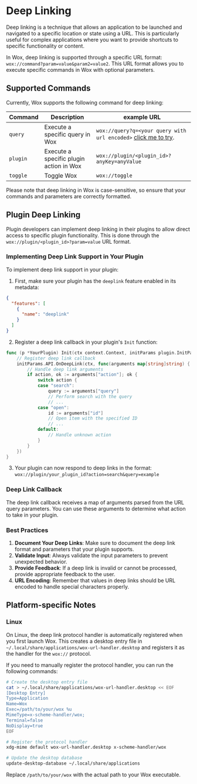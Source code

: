 # Deep Linking

Deep linking is a technique that allows an application to be launched and navigated to a specific location or state using a URL. This is particularly useful for complex
applications where you want to provide shortcuts to specific functionality or content.

In Wox, deep linking is supported through a specific URL format: `wox://command?param=value&param2=value2`. This URL format allows you to execute specific commands in Wox with
optional parameters.

## Supported Commands

Currently, Wox supports the following command for deep linking:

| Command  | Description                             | example URL                                                                                                                |
|----------|-----------------------------------------|----------------------------------------------------------------------------------------------------------------------------|
| `query`  | Execute a specific query in Wox         | `wox://query?q=<your query with url encoded>`  <a href="wox://query?q=search%20files" target="_blank">click me to try</a>. |
| `plugin` | Execute a specific plugin action in Wox | `wox://plugin/<plugin_id>?anyKey=anyValue`                                                                                 |
| `toggle` | Toggle Wox                             | `wox://toggle`                                                                                                             |

Please note that deep linking in Wox is case-sensitive, so ensure that your commands and parameters are correctly formatted.

## Plugin Deep Linking

Plugin developers can implement deep linking in their plugins to allow direct access to specific plugin functionality. This is done through the `wox://plugin/<plugin_id>?param=value` URL format.

### Implementing Deep Link Support in Your Plugin

To implement deep link support in your plugin:

1. First, make sure your plugin has the `deeplink` feature enabled in its metadata:

```json
{
  "features": [
    {
      "name": "deeplink"
    }
  ]
}
```

2. Register a deep link callback in your plugin's `Init` function:

```go
func (p *YourPlugin) Init(ctx context.Context, initParams plugin.InitParams) {
    // Register deep link callback
    initParams.API.OnDeepLink(ctx, func(arguments map[string]string) {
        // Handle deep link arguments
        if action, ok := arguments["action"]; ok {
            switch action {
            case "search":
                query := arguments["query"]
                // Perform search with the query
                // ...
            case "open":
                id := arguments["id"]
                // Open item with the specified ID
                // ...
            default:
                // Handle unknown action
            }
        }
    })
}
```

3. Your plugin can now respond to deep links in the format: `wox://plugin/your_plugin_id?action=search&query=example`

### Deep Link Callback

The deep link callback receives a map of arguments parsed from the URL query parameters. You can use these arguments to determine what action to take in your plugin.

### Best Practices

1. **Document Your Deep Links**: Make sure to document the deep link format and parameters that your plugin supports.
2. **Validate Input**: Always validate the input parameters to prevent unexpected behavior.
3. **Provide Feedback**: If a deep link is invalid or cannot be processed, provide appropriate feedback to the user.
4. **URL Encoding**: Remember that values in deep links should be URL encoded to handle special characters properly.

## Platform-specific Notes

### Linux

On Linux, the deep link protocol handler is automatically registered when you first launch Wox. This creates a desktop entry file in `~/.local/share/applications/wox-url-handler.desktop` and registers it as the handler for the `wox://` protocol.

If you need to manually register the protocol handler, you can run the following commands:

```bash
# Create the desktop entry file
cat > ~/.local/share/applications/wox-url-handler.desktop << EOF
[Desktop Entry]
Type=Application
Name=Wox
Exec=/path/to/your/wox %u
MimeType=x-scheme-handler/wox;
Terminal=false
NoDisplay=true
EOF

# Register the protocol handler
xdg-mime default wox-url-handler.desktop x-scheme-handler/wox

# Update the desktop database
update-desktop-database ~/.local/share/applications
```

Replace `/path/to/your/wox` with the actual path to your Wox executable.
